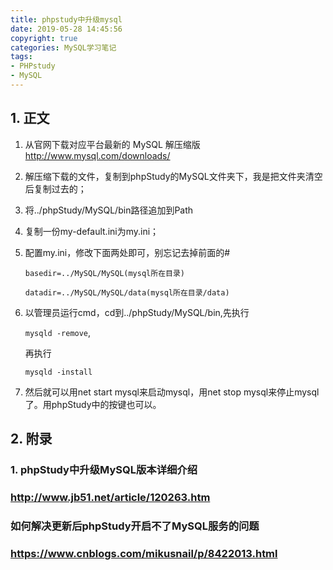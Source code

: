 ```yaml
---
title: phpstudy中升级mysql
date: 2019-05-28 14:45:56
copyright: true
categories: MySQL学习笔记
tags:
- PHPstudy
- MySQL
---
```


## 1. 正文

1. 从官网下载对应平台最新的 MySQL 解压缩版 <http://www.mysql.com/downloads/>

   <!-- more -->

2. 解压缩下载的文件，复制到phpStudy的MySQL文件夹下，我是把文件夹清空后复制过去的；

3. 将../phpStudy/MySQL/bin路径追加到Path

4. 复制一份my-default.ini为my.ini；

5. 配置my.ini，修改下面两处即可，别忘记去掉前面的#

   `basedir=../MySQL/MySQL(mysql所在目录)`

   `datadir=../MySQL/MySQL/data(mysql所在目录/data)`

6. 以管理员运行cmd，cd到../phpStudy/MySQL/bin,先执行 

   `mysqld -remove`, 

   再执行

   `mysqld -install`

7. 然后就可以用net start mysql来启动mysql，用net stop mysql来停止mysql了。用phpStudy中的按键也可以。

## 2. 附录
### 1. phpStudy中升级MySQL版本详细介绍
### http://www.jb51.net/article/120263.htm
### 如何解决更新后phpStudy开启不了MySQL服务的问题
### https://www.cnblogs.com/mikusnail/p/8422013.html